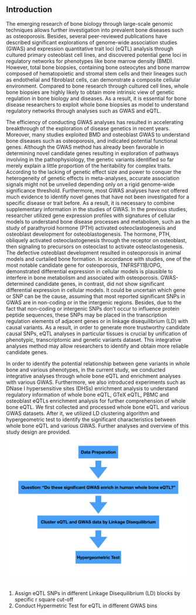 ## Introduction

The emerging research of bone biology through large-scale genomic techniques allows further investigation into prevalent bone diseases such as osteoporosis. Besides, several peer-reviewed publications have described significant explorations
of genome-wide association studies (GWAS) and expression quantitative trait loci (eQTL) analysis through cultured primary osteoblast cell lines, and discovered potential gene loci in regulatory networks for phenotypes like bone marrow density
(BMD). However, total bone biopsies, containing bone osteocytes and bone marrow composed of hematopoietic and stromal stem cells and their lineages such as endothelial and fibroblast cells, can demonstrate a composite cellular environment. Compared to bone research through cultured cell lines, whole bone biopsies are highly likely to obtain more intrinsic view of genetic regulation in bone biology and diseases. As a result, it is essential for bone disease researchers to exploit whole bone biopsies as model to understand regulatory networks through analyses such as GWAS and eQTL.

The efficiency of conducting GWAS analyses has resulted in accelerating breakthrough of the exploration of disease genetics in recent years. Moreover, many studies exploited BMD and osteoblast GWAS to understand bone diseases such as osteoporosis, and indicated potential functional genes. Although the GWAS method has already been favorable in determining novel candidate genes resulting in exploration of pathways involving in the pathophysiology, the genetic variants identified so far merely explain a little proportion of the heritability for complex traits. According to the lacking of genetic effect size and power to conquer the heterogeneity of genetic effects in meta-analyses, accurate association signals might not be unveiled depending only on a rigid genome-wide significance threshold. Furthermore, most GWAS analyses have not offered much evidence to identify novel genes that have not been investigated for a specific disease or trait before. As a result, it is necessary to combine supplementary information in the studies of GWAS. In the previous studies, researcher utilized gene expression profiles with signatures of cellular models to understand bone disease processes and metabolism, such as the study of parathyroid hormone (PTH) activated osteoclastogenesis and osteoblast development for osteoblastogenesis. The hormone, PTH, obliquely activated osteoclastogenesis through the receptor on osteoblast, then signaling to precursors on osteoclast to activate osteoclastogenesis. The defective osteoblast development resulted in osteoporosis in animal models and curtailed bone formation. In accordance with studies, one of the most notable candidate gene for osteoporosis, TNFRSF11B/OPG, demonstrated differential expression in cellular models is plausible to interfere in bone metabolism and associated with osteoporosis. GWAS-determined candidate genes, in contrast, did not show significant differential expression in cellular models. It could be uncertain which gene or SNP can be the cause, assuming that most reported significant SNPs in GWAS are in non-coding or in the intergenic regions. Besides, due to the fact that non-coding or intergenic SNPs don’t occur to influence protein peptide sequences, these SNPs may be placed in the transcription regulation elements of adjacent genes or in linkage disequilibrium (LD) with causal variants. As a result, in order to generate more trustworthy candidate causal SNPs, eQTL analyses in particular tissues is crucial by unification of phenotypic, transcriptomic and genetic variants dataset. This integrative analyses method may allow researchers to identify and obtain more reliable candidate genes. 

In order to identify the potential relationship between gene variants in whole bone and various phenotypes, in the current study, we conducted integrative analyses through whole bone eQTL and enrichment analyses with various GWAS. Furthermore, we also introduced experiments such as DNase I hypersensitive sites (DHSs) enrichment analysis to understand regulatory information of whole bone eQTL, GTeX eQTL, PBMC and osteoblast eQTLs enrichment analysis for further comprehension of whole bone eQTL. We first collected and processed whole bone eQTL and various GWAS datasets. After it, we utilized LD clustering algorithm and hypergeometric test to identify the significant characteristics between whole bone eQTL and various GWAS. Further analyses and overview of this study design are provided.

![Overview](https://github.com/s18692001/eQTL/blob/master/Overview.jpeg)


## 

1. Assign eQTL SNPs in different Linkage Disequilibrium (LD) blocks by specific r square cut-off
2. Conduct Hypermetric Test for eQTL in different GWAS bins

